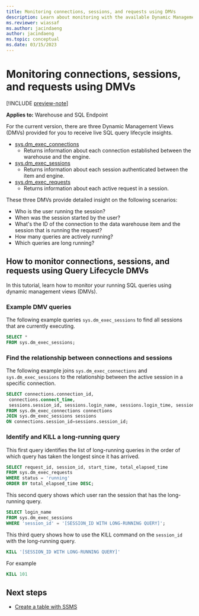 ```yaml
---
title: Monitoring connections, sessions, and requests using DMVs
description: Learn about monitoring with the available Dynamic Management Views.
ms.reviewer: wiassaf
ms.author: jacindaeng
author: jacindaeng
ms.topic: conceptual
ms.date: 03/15/2023
---
```


# Monitoring connections, sessions, and requests using DMVs

[!INCLUDE [preview-note](../includes/preview-note.md)]

**Applies to:** Warehouse and SQL Endpoint

For the current version, there are three Dynamic Management Views (DMVs) provided for you to receive live SQL query lifecycle insights.

- [sys.dm_exec_connections](/sql/relational-databases/system-dynamic-management-views/sys-dm-exec-connections-transact-sql)
    - Returns information about each connection established between the warehouse and the engine.
- [sys.dm_exec_sessions](/sql/relational-databases/system-dynamic-management-views/sys-dm-exec-connections-transact-sql)
    - Returns information about each session authenticated between the item and engine.
- [sys.dm_exec_requests](/sql/relational-databases/system-dynamic-management-views/sys-dm-exec-connections-transact-sql)
    - Returns information about each active request in a session.

These three DMVs provide detailed insight on the following scenarios:

- Who is the user running the session?
- When was the session started by the user?
- What's the ID of the connection to the data warehouse item and the session that is running the request?
- How many queries are actively running?
- Which queries are long running?

## How to monitor connections, sessions, and requests using Query Lifecycle DMVs

In this tutorial, learn how to monitor your running SQL queries using dynamic management views (DMVs).

### Example DMV queries

The following example queries `sys.dm_exec_sessions` to find all sessions that are currently executing.

```sql
SELECT * 
FROM sys.dm_exec_sessions;
```

### Find the relationship between connections and sessions

The following example joins `sys.dm_exec_connections` and `sys.dm_exec_sessions` to the relationship between the active session in a specific connection.

```sql
SELECT connections.connection_id,
 connections.connect_time,
 sessions.session_id, sessions.login_name, sessions.login_time, sessions.status
FROM sys.dm_exec_connections connections
JOIN sys.dm_exec_sessions sessions
ON connections.session_id=sessions.session_id;
```

### Identify and KILL a long-running query

This first query identifies the list of long-running queries in the order of which query has taken the longest since it has arrived.

```sql
SELECT request_id, session_id, start_time, total_elapsed_time
FROM sys.dm_exec_requests
WHERE status = 'running'
ORDER BY total_elapsed_time DESC;
```

This second query shows which user ran the session that has the long-running query.

```sql
SELECT login_name
FROM sys.dm_exec_sessions
WHERE 'session_id' = '[SESSION_ID WITH LONG-RUNNING QUERY]';
```

This third query shows how to use the KILL command on the `session_id` with the long-running query.

```sql
KILL '[SESSION_ID WITH LONG-RUNNING QUERY]'
```

For example

```sql
KILL 101
```

## Next steps

- [Create a table with SSMS](create-table-sql-server-management-studio.md)
